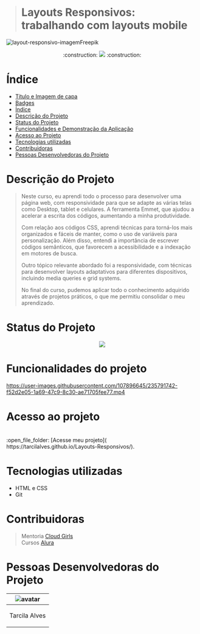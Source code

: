
> <h1 center>Layouts Responsivos: trabalhando com layouts mobile </h1>

![layout-responsivo-imagemFreepik](https://user-images.githubusercontent.com/107896645/235787888-20227dab-3675-4e37-9906-500dc8b3e965.jpg)




<p align="center">  :construction: <img src="https://img.shields.io/badge/<STATUS>- Finalizado -<COLOR>"> :construction: </p>



# Índice

* [Título e Imagem de capa](#Título-e-Imagem-de-capa)
* [Badges](#badges)
* [Índice](#índice)
* [Descrição do Projeto](#descrição-do-projeto)
* [Status do Projeto](#status-do-Projeto)
* [Funcionalidades e Demonstração da Aplicação](#funcionalidades-e-demonstração-da-aplicação)
* [Acesso ao Projeto](#acesso-ao-projeto)
* [Tecnologias utilizadas](#tecnologias-utilizadas)
* [Contribuidoras](#contribuidoras)
* [Pessoas Desenvolvedoras do Projeto](#pessoas-desenvolvedoras)

# Descrição do Projeto


>Neste curso, eu aprendi todo o processo para desenvolver uma página web, com responsividade para que se adapte as várias telas como Desktop, tablet e celulares. A ferramenta Emmet, que ajudou a acelerar a escrita dos códigos, aumentando a minha produtividade.
>
>   Com relação aos códigos CSS, aprendi técnicas para torná-los mais organizados e fáceis de manter, como o uso de variáveis para personalização. 
Além disso, entendi a importância de escrever códigos semânticos, que favorecem a acessibilidade e a indexação em motores de busca.
>
>   Outro tópico relevante abordado foi a responsividade, com técnicas para desenvolver layouts adaptativos para diferentes dispositivos, 
incluindo media queries e grid systems.
>
>   No final do curso, pudemos aplicar todo o conhecimento adquirido através de projetos práticos, o que me permitiu consolidar o meu aprendizado.


# Status do Projeto
<p align="center ">
<img src="https://img.shields.io/badge/<STATUS>- Finalizado-<COLOR>"> 
</p>

# Funcionalidades do projeto





https://user-images.githubusercontent.com/107896645/235791742-f52d2e05-1a69-47c9-8c30-ae71705fee77.mp4





# Acesso ao projeto

 <br> 
:open_file_folder: [Acesse meu projeto]( https://tarcilalves.github.io/Layouts-Responsivos/).


# Tecnologias utilizadas

- HTML e CSS
- Git

# Contribuidoras

> Mentoria [Cloud Girls](https://www.cloudgirls.com.br)<br>
> Cursos [Alura](https://cursos.alura.com.br/)


# Pessoas Desenvolvedoras do Projeto

| ![avatar](https://user-images.githubusercontent.com/107896645/235791608-5f4b93d5-017c-402f-bef2-c262fa1b1f0c.png)  |
| ------------- |
| <p align="center">Tarcila Alves</p> | 



